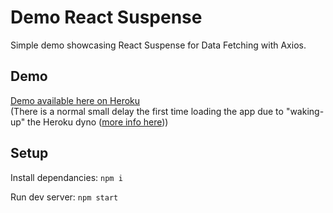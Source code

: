 # Demo React Suspense

Simple demo showcasing React Suspense for Data Fetching with Axios.

## Demo

[Demo available here on Heroku](https://demo-react-suspense.herokuapp.com/) <br>
(There is a normal small delay the first time loading the app due to "waking-up" the Heroku dyno ([more info here](https://devcenter.heroku.com/articles/free-dyno-hours#dyno-sleeping)))

## Setup

Install dependancies: `npm i`

Run dev server: `npm start`

